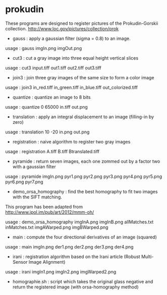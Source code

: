 prokudin
========
These programs are designed to register pictures of the Prokudin-Gorskii collection.
http://www.loc.gov/pictures/collection/prok

* gauss : apply a gaussian filter (sigma = 0.8) to an image.
   
usage : gauss imgIn.png imgOut.png
   
* cut3 : cut a gray image into three equal height vertical slices
   
usage : cut3 input.tiff out1.tiff out2.tiff out3.tiff


* join3 : join three gray images of the same size to form a color image
   
usage : join3 in_red.tiff in_green.tiff in_blue.tiff out_colorized.tiff


* quantize : quantize an image to 8 bits
   
usage : quantize 0 65000 in.tiff out.png


* translation : apply an integral displacement to an image (filling-in by zero)
   
usage : translation 10 -20 in.png out.png


* registration : naive algorithm to register two gray images
   
usage : registration A.tiff B.tiff Btranslated.tiff
   
* pyramide : return seven images, each one zommed out by a factor two with a gaussian filter
   
usage : pyramide imgIn.png pyr1.png pyr2.png pyr3.png pyr4.png pyr5.png pyr6.png pyr7.png
   
* demo_orsa_homography : find the best homography to fit two images with the SIFT matching.
  
This program has been adapted from http://www.ipol.im/pub/art/2012/mmm-oh/
   
usage : demo_orsa_homography imgInA.png imgInB.png allMatches.txt inMatches.txt imgAWarped.png imgBWarped.png
   
* main : compute the four directional derivatives of an image (squared)
   
usage : main imgIn.png der1.png der2.png der3.png der4.png

* irani : registration algorithm based on the Irani article (Robust Multi-Sensor Image Alignment)

usage : irani imgIn1.png imgIn2.png imgWarped2.png

* homographie.sh : script which takes the original glass negative and return the registered image (with orsa-homography method)



